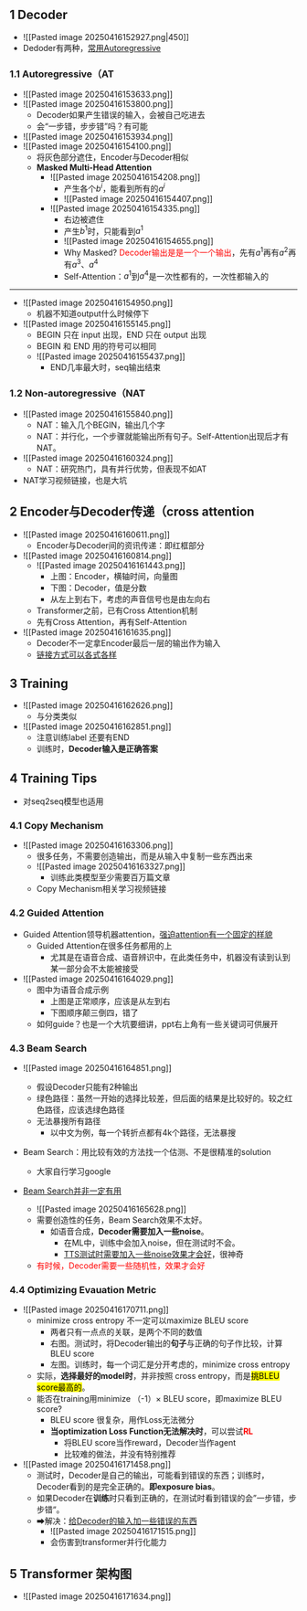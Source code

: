 
## 1 Decoder

- ![[Pasted image 20250416152927.png|450]]
- Dedoder有两种，<u>常用Autoregressive</u>

### 1.1 Autoregressive（AT

- ![[Pasted image 20250416153633.png]]
- ![[Pasted image 20250416153800.png]]
	- Decoder如果产生错误的输入，会被自己吃进去
	- 会“一步错，步步错”吗？有可能
- ![[Pasted image 20250416153934.png]]
- ![[Pasted image 20250416154100.png]]
	- 将灰色部分遮住，Encoder与Decoder相似
	- **Masked Multi-Head Attention**
		- ![[Pasted image 20250416154208.png]]
			- 产生各个$b^i$，能看到所有的$a^i$
			- ![[Pasted image 20250416154407.png]]
		- ![[Pasted image 20250416154335.png]]
			- 右边被遮住
			- 产生$b^1$时，只能看到$a^1$
			- ![[Pasted image 20250416154655.png]]
			- Why Masked? <span style="color:red;">Decoder输出是是一个一个输出</span>，先有$a^1$再有$a^2$再有$a^3$、$a^4$
			- Self-Attention：$a^1$到$a^4$是一次性都有的，一次性都输入的

---

- ![[Pasted image 20250416154950.png]]
	- 机器不知道output什么时候停下
- ![[Pasted image 20250416155145.png]]
	- BEGIN 只在 input 出现，END 只在 output 出现
	- BEGIN 和 END 用的符号可以相同
	- ![[Pasted image 20250416155437.png]]
		- END几率最大时，seq输出结束

### 1.2 Non-autoregressive（NAT

- ![[Pasted image 20250416155840.png]]
	- NAT：输入几个BEGIN，输出几个字
	- NAT：并行化，一个步骤就能输出所有句子。Self-Attention出现后才有NAT。
- ![[Pasted image 20250416160324.png]]
	- NAT：研究热门，具有并行优势，但表现不如AT
- NAT学习视频链接，也是大坑

## 2 Encoder与Decoder传递（cross attention

- ![[Pasted image 20250416160611.png]]
	- Encoder与Decoder间的资讯传递：即红框部分
- ![[Pasted image 20250416160814.png]]
	- ![[Pasted image 20250416161443.png]]
		- 上图：Encoder，横轴时间，向量图
		- 下图：Decoder，值是分数
		- 从左上到右下，考虑的声音信号也是由左向右
	- Transformer之前，已有Cross Attention机制
	- 先有Cross Attention，再有Self-Attention
-  ![[Pasted image 20250416161635.png]] 
	- Decoder不一定拿Encoder最后一层的输出作为输入
	- <u>链接方式可以各式各样</u>

## 3 Training

- ![[Pasted image 20250416162626.png]]
	- 与分类类似
- ![[Pasted image 20250416162851.png]]
	- 注意训练label 还要有END
	- 训练时，**Decoder输入是正确答案**

## 4 Training Tips

- 对seq2seq模型也适用

### 4.1 Copy Mechanism

- ![[Pasted image 20250416163306.png]]
	- 很多任务，不需要创造输出，而是从输入中复制一些东西出来
	- ![[Pasted image 20250416163327.png]]
		- 训练此类模型至少需要百万篇文章
	- Copy Mechanism相关学习视频链接

### 4.2 Guided Attention


- Guided Attention领导机器attention，<u>强迫attention有一个固定的样貌</u>
	- Guided Attention在很多任务都用的上
		- 尤其是在语音合成、语音辨识中，在此类任务中，机器没有读到认到某一部分会不太能被接受
- ![[Pasted image 20250416164029.png]]
	- 图中为语音合成示例
		- 上图是正常顺序，应该是从左到右
		- 下图顺序颠三倒四，错了
	- 如何guide？也是一个大坑要细讲，ppt右上角有一些关键词可供展开

### 4.3 Beam Search

- ![[Pasted image 20250416164851.png]]
	- 假设Decoder只能有2种输出
	- 绿色路径：虽然一开始的选择比较差，但后面的结果是比较好的。较之红色路径，应该选绿色路径
	- 无法暴搜所有路径
		- 以中文为例，每一个转折点都有4k个路径，无法暴搜

- Beam Search：用比较有效的方法找一个估测、不是很精准的solution
	- 大家自行学习google

- <u>Beam Search并非一定有用</u>
	- ![[Pasted image 20250416165628.png]]
	- 需要创造性的任务，Beam Search效果不太好。
		- 如语音合成，**Decoder需要加入一些noise**。
			- 在ML中，训练中会加入noise，但在测试时不会。
			- <u>TTS测试时需要加入一些noise效果才会好</u>，很神奇
	- <span style="color:red;">有时候，Decoder需要一些随机性，效果才会好</span>

### 4.4 Optimizing Evauation Metric

- ![[Pasted image 20250416170711.png]]
	- minimize cross entropy 不一定可以maximize  BLEU score
		- 两者只有一点点的关联，是两个不同的数值
		- 右图。测试时，将Decoder输出的**句子**与正确的句子作比较，计算BLEU score
		- 左图。训练时，每一个词汇是分开考虑的，minimize cross entropy
	- 实际，**选择最好的model时**，并非按照 cross entropy，而是<mark class="highlight">挑BLEU score最高的</mark>。
	- 能否在training用minimize （-1）× BLEU score，即maximize  BLEU score?
		- BLEU score 很复杂，用作Loss无法微分
		- **当optimization Loss Function无法解决时**，可以尝试<span style="color:red;"><strong>RL</strong></span>
			- 将BLEU score当作reward，Decoder当作agent
			- 比较难的做法，并没有特别推荐
- ![[Pasted image 20250416171458.png]]
	- 测试时，Decoder是自己的输出，可能看到错误的东西；训练时，Decoder看到的是完全正确的。**即exposure bias**。
	- 如果Decoder在**训练**时只看到正确的，在测试时看到错误的会”一步错，步步错“。
	- ➡解决：<u>给Decoder的输入加一些错误的东西</u>
		- ![[Pasted image 20250416171515.png]]
		- 会伤害到transformer并行化能力

## 5 Transformer 架构图

- ![[Pasted image 20250416171634.png]]